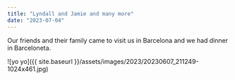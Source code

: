 ```yaml
---
title: "Lyndall and Jamie and many more"
date: "2023-07-04"
---
```


Our friends and their family came to visit us in Barcelona and we had dinner in Barceloneta.

![yo yo]({{ site.baseurl }}/assets/images/2023/20230607_211249-1024x461.jpg)
